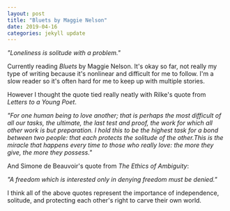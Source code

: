 ```yaml
---
layout: post
title: "Bluets by Maggie Nelson"
date: 2019-04-16
categories: jekyll update
---
```


_"Loneliness is solitude with a problem."_


Currently reading _Bluets_ by Maggie Nelson. It's okay so far, not really my type of writing because it's nonlinear and difficult for me to follow. I'm a slow reader so it's often hard for me to keep up with multiple stories.

However I thought the quote tied really neatly with Rilke's quote from _Letters to a Young Poet_.

_"For one human being to love another; that is perhaps the most difficult of all our tasks, the ultimate, the last test and proof, the work for which all other work is but preparation. I hold this to be the highest task for a bond between two people: that each protects the solitude of the other.This is the miracle that happens every time to those who really love: the more they give, the more they possess."_

And Simone de Beauvoir's quote from _The Ethics of Ambiguity_:

_"A freedom which is interested only in denying freedom must be denied."_

I think all of the above quotes represent the importance of independence, solitude, and protecting each other's right to carve their own world.
